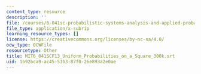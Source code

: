 ```yaml
---
content_type: resource
description: ''
file: /courses/6-041sc-probabilistic-systems-analysis-and-applied-probability-fall-2013/1b92bca9ac4551b387f026e893a2e0ae_MIT6_041SCF13_Uniform_Probabilities_on_a_Square_300k.vtt
file_type: application/x-subrip
learning_resource_types: []
license: https://creativecommons.org/licenses/by-nc-sa/4.0/
ocw_type: OCWFile
resourcetype: Other
title: MIT6_041SCF13_Uniform_Probabilities_on_a_Square_300k.srt
uid: 1b92bca9-ac45-51b3-87f0-26e893a2e0ae
---
```

